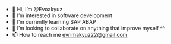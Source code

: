 - 👋 Hi, I’m @Evoakyuz
- 👀 I’m interested in software development
- 🌱 I’m currently learning SAP ABAP 
- 💞️ I’m looking to collaborate on anything that improve myself ^^ 
- 📫 How to reach me evrimakyuz22@gmail.com

<!---
Evoakyuz/Evoakyuz is a ✨ special ✨ repository because its `README.md` (this file) appears on your GitHub profile.
You can click the Preview link to take a look at your changes.
--->
